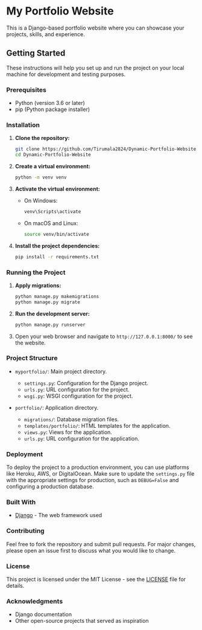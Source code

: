 # My Portfolio Website

This is a Django-based portfolio website where you can showcase your projects, skills, and experience.

## Getting Started

These instructions will help you set up and run the project on your local machine for development and testing purposes.

### Prerequisites

- Python (version 3.6 or later)
- pip (Python package installer)

### Installation

1. **Clone the repository:**
    ```bash
    git clone https://github.com/Tirumala2824/Dynamic-Portfolio-Website.git
    cd Dynamic-Portfolio-Website
    ```

2. **Create a virtual environment:**
    ```bash
    python -m venv venv
    ```

3. **Activate the virtual environment:**
    - On Windows:
      ```bash
      venv\Scripts\activate
      ```
    - On macOS and Linux:
      ```bash
      source venv/bin/activate
      ```

4. **Install the project dependencies:**
    ```bash
    pip install -r requirements.txt
    ```

### Running the Project

1. **Apply migrations:**
    ```bash
    python manage.py makemigrations 
    python manage.py migrate
    ```

2. **Run the development server:**
    ```bash
    python manage.py runserver
    ```

3. Open your web browser and navigate to `http://127.0.0.1:8000/` to see the website.

### Project Structure

- `myportfolio/`: Main project directory.
  - `settings.py`: Configuration for the Django project.
  - `urls.py`: URL configuration for the project.
  - `wsgi.py`: WSGI configuration for the project.

- `portfolio/`: Application directory.
  - `migrations/`: Database migration files.
  - `templates/portfolio/`: HTML templates for the application.
  - `views.py`: Views for the application.
  - `urls.py`: URL configuration for the application.

### Deployment

To deploy the project to a production environment, you can use platforms like Heroku, AWS, or DigitalOcean. Make sure to update the `settings.py` file with the appropriate settings for production, such as `DEBUG=False` and configuring a production database.

### Built With

- [Django](https://www.djangoproject.com/) - The web framework used

### Contributing

Feel free to fork the repository and submit pull requests. For major changes, please open an issue first to discuss what you would like to change.

### License

This project is licensed under the MIT License - see the [LICENSE](LICENSE) file for details.

### Acknowledgments

- Django documentation
- Other open-source projects that served as inspiration

